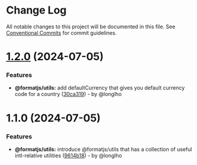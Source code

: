 # Change Log

All notable changes to this project will be documented in this file.
See [Conventional Commits](https://conventionalcommits.org) for commit guidelines.

# [1.2.0](https://github.com/formatjs/formatjs/compare/@formatjs/utils@1.1.0...@formatjs/utils@1.2.0) (2024-07-05)

### Features

* **@formatjs/utils:** add defaultCurrency that gives you default currency code for a country ([30ca319](https://github.com/formatjs/formatjs/commit/30ca319849dd95e45304643fd10b7e7280a8bfb7)) - by @longlho

# 1.1.0 (2024-07-05)

### Features

* **@formatjs/utils:** introduce @formatjs/utils that has a collection of useful intl-relative utilities ([9614b18](https://github.com/formatjs/formatjs/commit/9614b1876503251769f1dbf5de508e80639147e0)) - by @longlho
